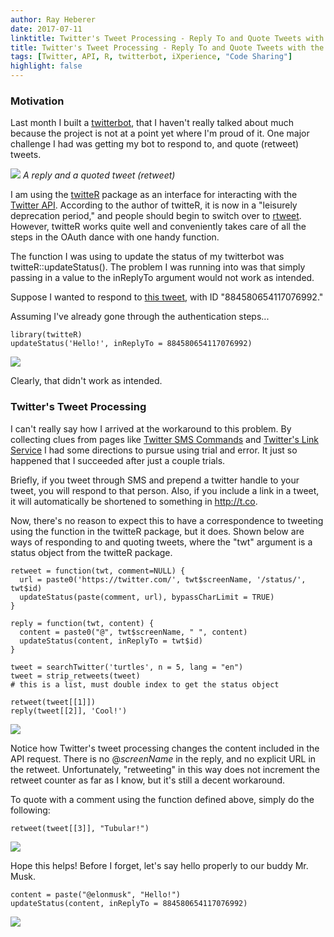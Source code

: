 ```yaml
---
author: Ray Heberer
date: 2017-07-11
linktitle: Twitter's Tweet Processing - Reply To and Quote Tweets with the API
title: Twitter's Tweet Processing - Reply To and Quote Tweets with the API
tags: [Twitter, API, R, twitterbot, iXperience, "Code Sharing"]
highlight: false
---
```


### Motivation

Last month I built a [twitterbot](https://github.com/rayheberer/twitterbot), that I haven't really talked about much because the project is not at a point yet where I'm proud of it. One major challenge I had was getting my bot to respond to, and quote (retweet) tweets.

![](/img/retweetreply.png)
*A reply and a quoted tweet (retweet)*

I am using the [twitteR](https://cran.r-project.org/web/packages/twitteR/index.html) package as an interface for interacting with the [Twitter API](https://dev.twitter.com/overview/api). According to the author of twitteR, it is now in a "leisurely deprecation period," and people should begin to switch over to [rtweet](https://github.com/mkearney/rtweet). However, twitteR works quite well and conveniently takes care of all the steps in the OAuth dance with one handy function.

The function I was using to update the status of my twitterbot was twitteR::updateStatus(). The problem I was running into was that simply passing in a value to the inReplyTo argument would not work as intended.

Suppose I wanted to respond to [this tweet](https://twitter.com/elonmusk/status/884580654117076992), with ID "884580654117076992."

Assuming I've already gone through the authentication steps...

```
library(twitteR)
updateStatus('Hello!', inReplyTo = 884580654117076992)
```

![](/img/hello.png)


Clearly, that didn't work as intended.

### Twitter's Tweet Processing

I can't really say how I arrived at the workaround to this problem. By collecting clues from pages like [Twitter SMS Commands](https://support.twitter.com/articles/14020) and [Twitter's Link Service](https://support.twitter.com/articles/109623) I had some directions to pursue using trial and error. It just so happened that I succeeded after just a couple trials.

Briefly, if you tweet through SMS and prepend a twitter handle to your tweet, you will respond to that person. Also, if you include a link in a tweet, it will automatically be shortened to something in http://t.co.

Now, there's no reason to expect this to have a correspondence to tweeting using the function in the twitteR package, but it does. Shown below are ways of responding to and quoting tweets, where the "twt" argument is a status object from the twitteR package.

```
retweet = function(twt, comment=NULL) {
  url = paste0('https://twitter.com/', twt$screenName, '/status/', twt$id)
  updateStatus(paste(comment, url), bypassCharLimit = TRUE)
}

reply = function(twt, content) {
  content = paste0("@", twt$screenName, " ", content)
  updateStatus(content, inReplyTo = twt$id)
}

tweet = searchTwitter('turtles', n = 5, lang = "en")
tweet = strip_retweets(tweet)
# this is a list, must double index to get the status object

retweet(tweet[[1]])
reply(tweet[[2]], 'Cool!')
```

![](/img/replyretweet.png)

Notice how Twitter's tweet processing changes the content included in the API request. There is no @*screenName* in the reply, and no explicit URL in the retweet. Unfortunately, "retweeting" in this way does not increment the retweet counter as far as I know, but it's still a decent workaround.

To quote with a comment using the function defined above, simply do the following:

```
retweet(tweet[[3]], "Tubular!")
```

![](/img/retweetcomment.png)


Hope this helps! Before I forget, let's say hello properly to our buddy Mr. Musk.

```
content = paste("@elonmusk", "Hello!")
updateStatus(content, inReplyTo = 884580654117076992)
```

![](/img/helloelon.png)